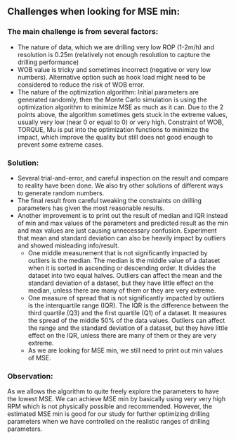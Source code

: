 ## Challenges when looking for MSE min:

### The main challenge is from several factors:

- The nature of data, which we are drilling very low ROP (1-2m/h) and resolution is 0.25m (relatively not enough resolution to capture the drilling performance)
- WOB value is tricky and sometimes incorrect (negative or very low numbers). Alternative option such as hook load might need to be considered to reduce the risk of WOB error.
- The nature of the optimization algorithm: Initial parameters are generated randomly, then the Monte Carlo simulation is using the optimization algorithm to minimize MSE as much as it can. Due to the 2 points above, the algorithm sometimes gets stuck in the extreme values, usually very low (near 0 or equal to 0) or very high. Constraint of WOB, TORQUE, Mu is put into the optimization functions to minimize the impact, which improve the quality but still does not good enough to prevent some extreme cases.

### Solution:

- Several trial-and-error, and careful inspection on the result and compare to reality have been done. We also try other solutions of different ways to generate random numbers.
- The final result from careful tweaking the constraints on drilling parameters has given the most reasonable results.
- Another improvement is to print out the result of median and IQR instead of min and max values of the parameters and predicted result as the min and max values are just causing unnecessary confusion. Experiment that mean and standard deviation can also be heavily impact by outliers and showed misleading info/result.
  - One middle measurement that is not significantly impacted by outliers is the median. The median is the middle value of a dataset when it is sorted in ascending or descending order. It divides the dataset into two equal halves. Outliers can affect the mean and the standard deviation of a dataset, but they have little effect on the median, unless there are many of them or they are very extreme.
  - One measure of spread that is not significantly impacted by outliers is the interquartile range (IQR). The IQR is the difference between the third quartile (Q3) and the first quartile (Q1) of a dataset. It measures the spread of the middle 50% of the data values. Outliers can affect the range and the standard deviation of a dataset, but they have little effect on the IQR, unless there are many of them or they are very extreme.
  - As we are looking for MSE min, we still need to print out min values of MSE.

### Observation:

As we allows the algorithm to quite freely explore the parameters to have the lowest MSE. We can achieve MSE min by basically using very very high RPM which is not physically possible and recommended. However, the estimated MSE min is good for our study for further optimizing drilling parameters when we have controlled on the realistic ranges of drilling parameters.

